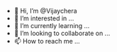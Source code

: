 - 👋 Hi, I’m @Vijaychera
- 👀 I’m interested in ...
- 🌱 I’m currently learning ...
- 💞️ I’m looking to collaborate on ...
- 📫 How to reach me ...

<!---
Vijaychera/Vijaychera is a ✨ special ✨ repository because its `README.md` (this file) appears on your GitHub profile.
You can click the Preview link to take a look at your changes.
--->
